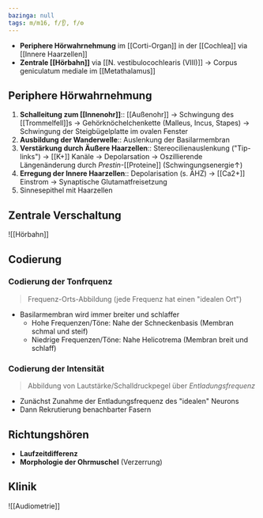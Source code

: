 ```yaml
---
bazinga: null
tags: m/m16, f/👂, f/⚙️
---
```

- **Periphere Hörwahrnehmung** im [[Corti-Organ]] in der [[Cochlea]] via [[Innere Haarzellen]]
- **Zentrale [[Hörbahn]]** via [[N. vestibulocochlearis (VIII)]] → Corpus geniculatum mediale im [[Metathalamus]]

## Periphere Hörwahrnehmung
1. **Schalleitung zum [[Innenohr]]**:: [[Außenohr]] → Schwingung des [[Trommelfell]]s → Gehörknöchelchenkette (Malleus, Incus, Stapes) → Schwingung der Steigbügelplatte im ovalen Fenster
2. **Ausbildung der Wanderwelle**:: Auslenkung der Basilarmembran
3.   **Verstärkung durch Äußere Haarzellen**:: Stereocilienauslenkung ("Tip-links") → [[K+]] Kanäle → Depolarsation → Oszillierende Längenänderung durch *Prestin*-[[Proteine]] (Schwingungsenergie↑)
4.   **Erregung der Innere Haarzellen**:: Depolarisation (s. ÄHZ) → [[Ca2+]] Einstrom → Synaptische Glutamatfreisetzung
5.   Sinnesepithel mit Haarzellen

## Zentrale Verschaltung
![[Hörbahn]]

## Codierung
### Codierung der Tonfrquenz
> Frequenz-Orts-Abbildung (jede Frequenz hat einen "idealen Ort")
- Basilarmembran wird immer breiter und schlaffer
	- Hohe Frequenzen/Töne: Nahe der Schneckenbasis (Membran schmal und steif)
	- Niedrige Frequenzen/Töne: Nahe Helicotrema (Membran breit und schlaff)
### Codierung der Intensität
> Abbildung von Lautstärke/Schalldruckpegel über *Entladungsfrequenz*
- Zunächst Zunahme der Entladungsfrequenz des "idealen" Neurons
- Dann Rekrutierung benachbarter Fasern

## Richtungshören
- **Laufzeitdifferenz**
- **Morphologie der Ohrmuschel** (Verzerrung)

## Klinik
![[Audiometrie]]